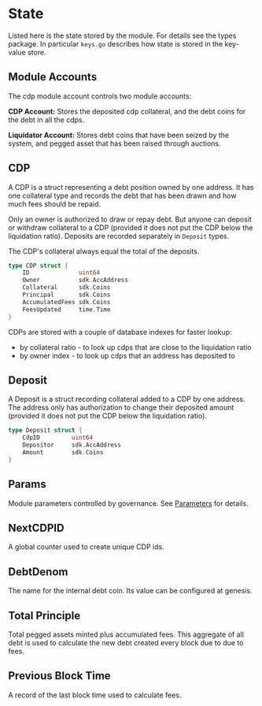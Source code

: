 # State

Listed here is the state stored by the module.
For details see the types package. In particular `keys.go` describes how state is stored in the key-value store.
<!--
Store key structures are not listed here - they seem like an implementation detail best documented by code comments.
-->

## Module Accounts

The cdp module account controls two module accounts:

**CDP Account:** Stores the deposited cdp collateral, and the debt coins for the debt in all the cdps.

**Liquidator Account:** Stores debt coins that have been seized by the system, and pegged asset that has been raised through auctions.

## CDP

A CDP is a struct representing a debt position owned by one address. It has one collateral type and records the debt that has been drawn and how much fees should be repaid.

Only an owner is authorized to draw or repay debt. But anyone can deposit or withdraw collateral to a CDP (provided it does not put the CDP below the liquidation ratio). Deposits are recorded separately in `Deposit` types.

The CDP's collateral always equal the total of the deposits.

```go
type CDP struct {
    ID              uint64
    Owner           sdk.AccAddress
    Collateral      sdk.Coins
    Principal       sdk.Coins
    AccumulatedFees sdk.Coins
    FeesUpdated     time.Time
}
```

CDPs are stored with a couple of database indexes for faster lookup:

- by collateral ratio - to look up cdps that are close to the liquidation ratio
- by owner index - to look up cdps that an address has deposited to

## Deposit

A Deposit is a struct recording collateral added to a CDP by one address. The address only has authorization to change their deposited amount (provided it does not put the CDP below the liquidation ratio).

```go
type Deposit struct {
    CdpID         uint64
    Depositor     sdk.AccAddress
    Amount        sdk.Coins
}
```

## Params

Module parameters controlled by governance. See [Parameters](06_params.md) for details.

## NextCDPID

A global counter used to create unique CDP ids.

## DebtDenom

The name for the internal debt coin. Its value can be configured at genesis.

## Total Principle

Total pegged assets minted plus accumulated fees. This aggregate of all debt is used to calculate the new debt created every block due to due to fees.

## Previous Block Time

A record of the last block time used to calculate fees.
